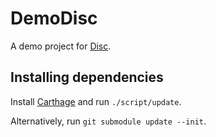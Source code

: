# DemoDisc

A demo project for [Disc](https://github.com/the-grid/Disc).

## Installing dependencies

Install [Carthage](https://github.com/Carthage/Carthage) and run `./script/update`.

Alternatively, run `git submodule update --init`.
